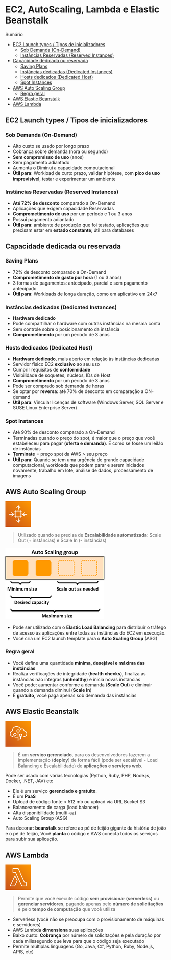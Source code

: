 <h1> EC2, AutoScaling, Lambda e Elastic Beanstalk </h1>

</h2> Sumário </h2>

- [EC2 Launch types / Tipos de inicializadores](#ec2-launch-types--tipos-de-inicializadores)
  - [Sob Demanda (On-Demand)](#sob-demanda-on-demand)
  - [Instâncias Reservadas (Reserved Instances)](#instâncias-reservadas-reserved-instances)
- [Capacidade dedicada ou reservada](#capacidade-dedicada-ou-reservada)
  - [Saving Plans](#saving-plans)
  - [Instâncias dedicadas (Dedicated Instances)](#instâncias-dedicadas-dedicated-instances)
  - [Hosts dedicados (Dedicated Host)](#hosts-dedicados-dedicated-host)
  - [Spot Instances](#spot-instances)
- [AWS Auto Scaling Group](#aws-auto-scaling-group)
  - [Regra geral](#regra-geral)
- [AWS Elastic Beanstalk](#aws-elastic-beanstalk)
- [AWS Lambda](#aws-lambda)

## EC2 Launch types / Tipos de inicializadores

### Sob Demanda (On-Demand)

- Alto custo se usado por longo prazo
- Cobrança sobre demanda (hora ou segundo)
- **Sem compromisso de uso** (anos)
- Sem pagamento adiantado
- Aumenta o Diminui a capacidade computacional
- **Útil para**: Workload de curto prazo, validar hipótese, com **pico de uso imprevisível**, testar e experimentar um ambiente

### Instâncias Reservadas (Reserved Instances)

- **Até 72% de desconto** comparado a On-Demand
- Aplicações que exigem capacidade Reservadas
- **Comprometimento de uso** por um período e 1 ou 3 anos
- Possui pagamento adiantado
- **Útil para**: ambiente de produção que foi testado, aplicações que precisam estar em **estado constante**; útil para databases

## Capacidade dedicada ou reservada

### Saving Plans

- 72% de desconto comparado a On-Demand
- **Comprometimento de gasto por hora** (1 ou 3 anos)
- 3 formas de pagamentos: antecipado, parcial e sem pagamento antecipado
- **Útil para**: Workloads de longa duração, como em aplicativo em 24x7

### Instâncias dedicadas (Dedicated Instances)

- **Hardware dedicado**
- Pode compartilhar o hardware com outras instâncias na mesma conta
- Sem controle sobre o posicionamento da instância
- **Comprometimento** por um período de 3 anos

### Hosts dedicados (Dedicated Host)

- **Hardware dedicado**, mais aberto em relação às instâncias dedicadas
- Servidor físico EC2 **exclusivo** ao seu uso
- Cumprir requisitos de **conformidade**
- Visibilidade de soquetes, núcleos, IDs de Host
- **Comprometimento** por um período de 3 anos
- Pode ser comprado sob demanda de horas
- Se optar por **reversa**: até 70% de desconto em comparação a ON-demand
- **Útil para**: Vincular licenças de software (Windows Server, SQL Server e SUSE Linux Enterprise Server)

### Spot Instances

- Até 90% de desconto comparado a On-Demand
- Terminadas quando o preço do spot, é maior que o preço que você estabeleceu para pagar **(oferta e demanda)**. É como se fosse um leilão de instâncias
- **Terminate** = preço spot da AWS > seu preço
- **Útil para**: Quando se tem uma urgência de grande capacidade computacional, workloads que podem parar e serem iniciados novamente, trabalho em lote, análise de dados, processamento de imagens

## AWS Auto Scaling Group

![EC2 Auto Scaling](./images/svg/compute/ec2autoscaling.svg)

> Utilizado quando se precisa de **Escalabilidade automatizada**: Scale Out (+ instâncias) e Scale In (- instâncias)

![auto scaling group](images/as-basic-diagram.png)

- Pode ser utilizado com o **Elastic Load Balancing** para distribuir o tráfego de acesso às aplicações entre todas as instâncias do EC2 em execução.
- Você cria um EC2 launch template para o **Auto Scaling Group** (ASG)

### Regra geral

- Você define uma quantidade **mínima, desejável e máxima das instâncias**
- Realiza verificações de integridade (**health checks**), finaliza as instâncias não íntegras (**unhealthy**) e inicia novas instâncias
- Você pode: aumentar conforme a demanda (**Scale Out**) e diminuir quando a demanda diminui (**Scale In**)
- É **gratuito**, você paga apenas sob demanda das instâncias

## AWS Elastic Beanstalk

![AWS Elastic Beanstalk](./images/svg/compute/beanstalk.svg)

> É um **serviço gerenciado**, para os desenvolvedores fazerem a implementação (**deploy**) de forma fácil (pode ser escalável - Load Balancing e Escalabilidade) de **aplicações e serviços web**.

Pode ser usado com várias tecnologias (Python, Ruby, PHP, Node.js, Docker, .NET, JAV) etc

- Ele é um serviço **gerenciado e gratuito**.
- É um **PaaS**
- Upload de código fonte < 512 mb ou upload via URL Bucket S3
- Balanceamento de carga (load balancer)
- Alta disponibilidade (multi-az)
- Auto Scaling Group (ASG)

Para decorar: **beanstalk** se refere ao pé de feijão gigante da história de joão e o pé de feijão, Você **planta** o código e AWS conecta todos os serviços para subir sua aplicação.

## AWS Lambda

![AWS Lambda](./images/svg/compute/lambda.svg)

> Permite que você execute código **sem provisionar (serverless)** ou **gerenciar servidores**, pagando apenas pelo **número de solicitações** e pelo **tempo de computação** que você utiliza

- Serverless (você não se preocupa com o provisionamento de máquinas e servidores)
- AWS Lambda **dimensiona** suas aplicações
- Baixo custo: **Cobrança** por número de solicitações e pela duração por cada milissegundo que leva para que o código seja executado
- Permite múltiplas linguagens (Go, Java, C#, Python, Ruby, Node.js, APIS, etc)
